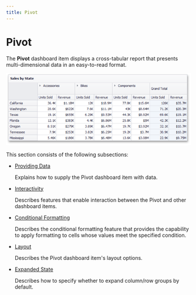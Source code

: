 ```yaml
---
title: Pivot
---
```

# Pivot
The **Pivot** dashboard item displays a cross-tabular report that presents multi-dimensional data in an easy-to-read format.

![MainFeatures_PivotGrid](../../../images/Img18212.png)

This section consists of the following subsections:
* [Providing Data](../../../../dashboard-for-desktop/articles/dashboard-designer/designing-dashboard-items/pivot/providing-data.md)
	
	Explains how to supply the Pivot dashboard item with data.
* [Interactivity](../../../../dashboard-for-desktop/articles/dashboard-designer/designing-dashboard-items/pivot/interactivity.md)
	
	Describes features that enable interaction between the Pivot and other dashboard items.
* [Conditional Formatting](../../../../dashboard-for-desktop/articles/dashboard-designer/designing-dashboard-items/pivot/conditional-formatting.md)
	
	Describes the conditional formatting feature that provides the capability to apply formatting to cells whose values meet the specified condition.
* [Layout](../../../../dashboard-for-desktop/articles/dashboard-designer/designing-dashboard-items/pivot/layout.md)
	
	Describes the Pivot dashboard item's layout options.
* [Expanded State](../../../../dashboard-for-desktop/articles/dashboard-designer/designing-dashboard-items/pivot/expanded-state.md)
	
	Describes how to specify whether to expand column/row groups by default.